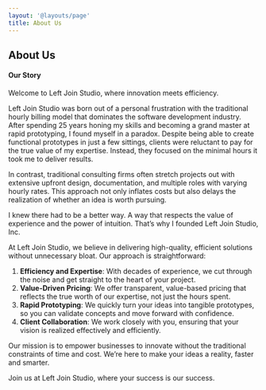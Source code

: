 ```yaml
---
layout: '@layouts/page'
title: About Us
---
```

## About Us

#### Our Story

Welcome to Left Join Studio, where innovation meets efficiency.

Left Join Studio was born out of a personal frustration with the traditional hourly billing model that dominates the software development industry. After spending 25 years honing my skills and becoming a grand master at rapid prototyping, I found myself in a paradox. Despite being able to create functional prototypes in just a few sittings, clients were reluctant to pay for the true value of my expertise. Instead, they focused on the minimal hours it took me to deliver results.

In contrast, traditional consulting firms often stretch projects out with extensive upfront design, documentation, and multiple roles with varying hourly rates. This approach not only inflates costs but also delays the realization of whether an idea is worth pursuing.

I knew there had to be a better way. A way that respects the value of experience and the power of intuition. That’s why I founded Left Join Studio, Inc.

At Left Join Studio, we believe in delivering high-quality, efficient solutions without unnecessary bloat. Our approach is straightforward:

1. **Efficiency and Expertise**: With decades of experience, we cut through the noise and get straight to the heart of your project. 
2. **Value-Driven Pricing**: We offer transparent, value-based pricing that reflects the true worth of our expertise, not just the hours spent.
3. **Rapid Prototyping**: We quickly turn your ideas into tangible prototypes, so you can validate concepts and move forward with confidence.
4. **Client Collaboration**: We work closely with you, ensuring that your vision is realized effectively and efficiently.

Our mission is to empower businesses to innovate without the traditional constraints of time and cost. We’re here to make your ideas a reality, faster and smarter.

Join us at Left Join Studio, where your success is our success.

